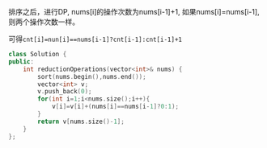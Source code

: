 排序之后，进行DP,
nums[i]的操作次数为nums[i-1]+1,
如果nums[i]=nums[i-1],则两个操作次数一样。

可得`cnt[i]=nun[i]==nums[i-1]?cnt[i-1]:cnt[i-1]+1`

```cpp
class Solution {
public:
    int reductionOperations(vector<int>& nums) {
        sort(nums.begin(),nums.end());
        vector<int> v;
        v.push_back(0);
        for(int i=1;i<nums.size();i++){
            v[i]=v[i]+(nums[i]==nums[i-1]?0:1);
        }
        return v[nums.size()-1];
    }
};
```